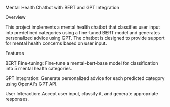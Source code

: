 Mental Health Chatbot with BERT and GPT Integration

Overview

This project implements a mental health chatbot that classifies user input into predefined categories using a fine-tuned BERT model and generates personalized advice using GPT. The chatbot is designed to provide support for mental health concerns based on user input.

Features

BERT Fine-tuning: Fine-tune a mental-bert-base model for classification into 5 mental health categories.

GPT Integration: Generate personalized advice for each predicted category using OpenAI's GPT API.

User Interaction: Accept user input, classify it, and generate appropriate responses.


